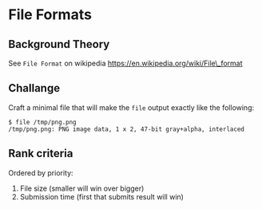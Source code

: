 File Formats
============

## Background Theory
See `File Format` on wikipedia
https://en.wikipedia.org/wiki/File\_format

## Challange
Craft a minimal file that will make the `file` output exactly like the following:
```
$ file /tmp/png.png
/tmp/png.png: PNG image data, 1 x 2, 47-bit gray+alpha, interlaced
```

## Rank criteria
Ordered by priority:
1. File size (smaller will win over bigger)
2. Submission time (first that submits result will win)

